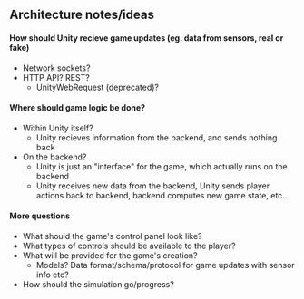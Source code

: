 ## Architecture notes/ideas

#### How should Unity recieve game updates (eg. data from sensors, real or fake)
* Network sockets?
* HTTP API? REST?
    * UnityWebRequest (deprecated)?

#### Where should game logic be done?
* Within Unity itself?
    * Unity recieves information from the backend, and sends nothing back
* On the backend?
    * Unity is just an "interface" for the game, which actually runs on the backend
    * Unity receives new data from the backend, Unity sends player actions back to backend, backend computes new game state, etc..

#### More questions
* What should the game's control panel look like?
* What types of controls should be available to the player?
* What will be provided for the game's creation?
    * Models? Data format/schema/protocol for game updates with sensor info etc?
* How should the simulation go/progress?